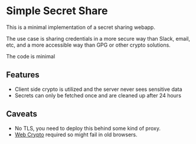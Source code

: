 Simple Secret Share
===================

This is a minimal implementation of a secret sharing webapp. 

The use case is sharing credentials in a more secure way than Slack, email, etc, 
and a more accessible way than GPG or other crypto solutions.

The code is minimal

Features
--------

* Client side crypto is utilized and the server never sees sensitive data
* Secrets can only be fetched once and are cleaned up after 24 hours

Caveats
-------

* No TLS, you need to deploy this behind some kind of proxy.
* [Web Crypto](https://developer.mozilla.org/en-US/docs/Web/API/Window/crypto) required so might 
fail in old browsers.
